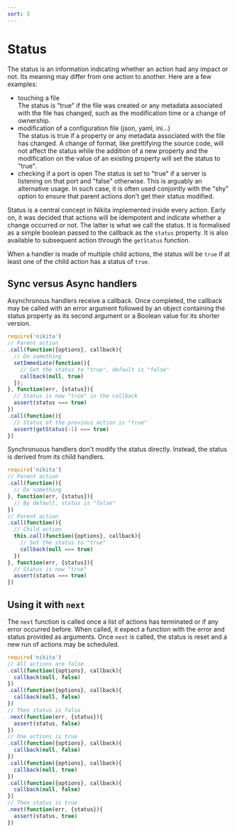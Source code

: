 ```yaml
---
sort: 3
---
```


# Status

The status is an information indicating whether an action had any impact or not. Its meaning may differ from one action to another. Here are a few examples:

- touching a file   
  The status is "true" if the file was created or any metadata associated with the file has changed, such as the modification time or a change of ownership.
- modification of a configuration file (json, yaml, ini...)   
  The status is true if a property or any metadata associated with the file has changed. A change of format, like prettifying the source code, will not affect the status while the addition of a new property and the modification on the value of an existing property will set the status to "true".
- checking if a port is open
  The status is set to "true" if a server is listening on that port and "false" otherwise. This is arguably an alternative usage. In such case, it is often used conjointly with the "shy" option to ensure that parent actions don't get their status modified.

Status is a central concept in Nikita implemented inside every action. Early on, it was decided that actions will be idempotent and indicate whether a change occurred or not. The latter is what we call the status. It is formalised as a simple boolean passed to the callback as the `status` property. It is also available to subsequent action through the `getStatus` function.

When a handler is made of multiple child actions, the status will be `true` if at least one of the child action has a status of `true`.

## Sync versus Async handlers

Asynchronous handlers receive a callback. Once completed, the callback may be called with an error argument followed by an object containing the status property as its second argument or a Boolean value for its shorter version.

```javascript
require('nikita')
// Parent action
.call(function({options}, callback){
  // Do something
  setImmediate(function(){
    // Set the status to "true", default is "false"
    callback(null, true)
  });
}, function(err, {status}){
  // Status is now "true" in the callback
  assert(status === true)
})
.call(function(){
  // Status of the previous action is "true"
  assert(getStatus(-1) === true)
})
```

Synchronuous handlers don't modify the status directly. Instead, the status is derived from its child handlers.

```javascript
require('nikita')
// Parent action
.call(function(){
  // Do something
}, function(err, {status}){
  // By default, status is "false"
})
// Parent action
.call(function(){
  // Child action
  this.call(function({options}, callback){
    // Set the status to "true"
    callback(null === true)
  })
}, function(err, {status}){
  // Status is now "true"
  assert(status === true)
})
```

## Using it with `next`

The `next` function is called once a list of actions has terminated or if any error occurred before. When called, it expect a function with the error and status provided as arguments. Once `next` is called, the status is reset and a new run of actions may be scheduled.

```js
require('nikita')
// All actions are false
.call(function({options}, callback){
  callback(null, false)
})
.call(function({options}, callback){
  callback(null, false)
})
// Then status is false
.next(function(err, {status}){
  assert(status, false)
})
// One actions is true
.call(function({options}, callback){
  callback(null, false)
})
.call(function({options}, callback){
  callback(null, true)
})
.call(function({options}, callback){
  callback(null, false)
})
// Then status is true
.next(function(err, {status}){
  assert(status, true)
})
```
